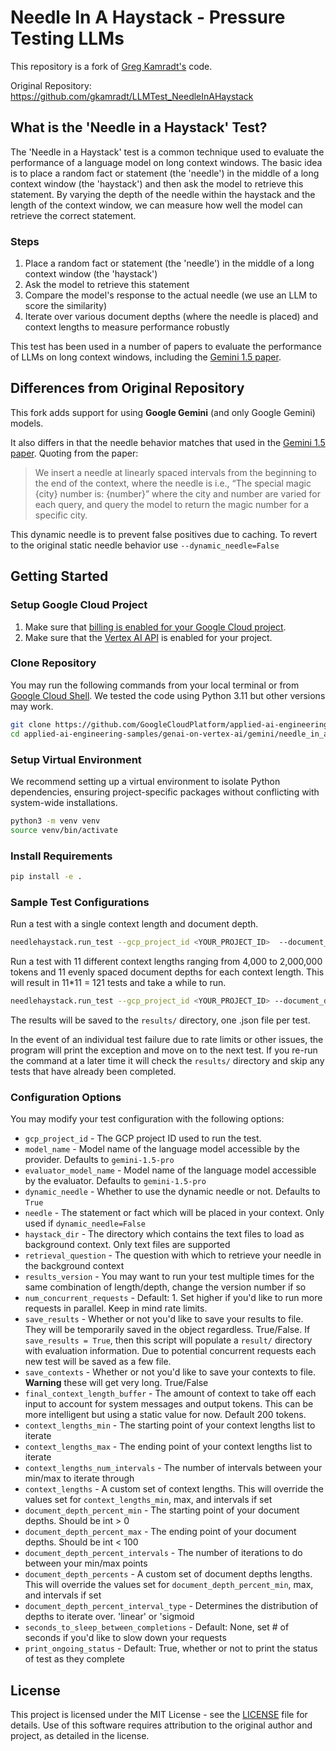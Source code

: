 # Needle In A Haystack - Pressure Testing LLMs

This repository is a fork of [Greg Kamradt's](https://twitter.com/GregKamradt) code. 

Original Repository: https://github.com/gkamradt/LLMTest_NeedleInAHaystack


## What is the 'Needle in a Haystack' Test?

The 'Needle in a Haystack' test is a common technique used to evaluate the performance of a language model on long context windows. The basic idea is to place a random fact or statement (the 'needle') in the middle of a long context window (the 'haystack') and then ask the model to retrieve this statement. By varying the depth of the needle within the haystack and the length of the context window, we can measure how well the model can retrieve the correct statement.

### Steps

1. Place a random fact or statement (the 'needle') in the middle of a long context window (the 'haystack')
2. Ask the model to retrieve this statement
3. Compare the model's response to the actual needle (we use an LLM to score the similarity)
4. Iterate over various document depths (where the needle is placed) and context lengths to measure performance robustly


This test has been used in a number of papers to evaluate the performance of LLMs on long context windows, including the [Gemini 1.5 paper](https://arxiv.org/pdf/2403.05530).

## Differences from Original Repository
This fork adds support for using **Google Gemini** (and only Google Gemini) models.

It also differs in that the needle behavior matches that used in the [Gemini 1.5 paper](https://arxiv.org/pdf/2403.05530). Quoting from the paper:

> We insert a needle at linearly spaced intervals from the beginning to the end of the context, where
the needle is i.e., “The special magic {city} number is: {number}” where the city and
number are varied for each query, and query the model to return the magic number for a specific
city.

This dynamic needle is to prevent false positives due to caching. To revert to the original static needle behavior use `--dynamic_needle=False`


## Getting Started

### Setup Google Cloud Project

1. Make sure that [billing is enabled for your Google Cloud project](https://cloud.google.com/billing/docs/how-to/verify-billing-enabled#confirm_billing_is_enabled_on_a_project).
2. Make sure that the [Vertex AI API](https://console.cloud.google.com/flows/enableapi?apiid=aiplatform.googleapis.com) is enabled for your project.


### Clone Repository

You may run the following commands from your local terminal or from [Google Cloud Shell](https://cloud.google.com/shell/docs/overview). We tested the code using Python 3.11 but other versions may work.

```zsh
git clone https://github.com/GoogleCloudPlatform/applied-ai-engineering-samples.git
cd applied-ai-engineering-samples/genai-on-vertex-ai/gemini/needle_in_a_haystack
```

### Setup Virtual Environment

We recommend setting up a virtual environment to isolate Python dependencies, ensuring project-specific packages without conflicting with system-wide installations. 

```zsh
python3 -m venv venv
source venv/bin/activate
```

### Install Requirements

```zsh
pip install -e .
```

### Sample Test Configurations

Run a test with a single context length and document depth.
```zsh
needlehaystack.run_test --gcp_project_id <YOUR_PROJECT_ID>  --document_depth_percents "[50]" --context_lengths "[200]"
```

Run a test with 11 different context lengths ranging from 4,000 to 2,000,000 tokens and 11 evenly spaced document depths for each context length. This will result in 11*11 = 121 tests and take a while to run.
```zsh
needlehaystack.run_test --gcp_project_id <YOUR_PROJECT_ID> --document_depth_percent_intervals 11 --context_lengths "[4000,8000,16000,32000,64000,128000,256000,512000,1000000,1500000,2000000]"
```

The results will be saved to the `results/` directory, one .json file per test.

In the event of an individual test failure due to rate limits or other issues, the program will print the exception and move on to the next test. If you re-run the command at a later time it will check the `results/` directory and skip any tests that have already been completed.

### Configuration Options

You may modify your test configuration with the following options:

- `gcp_project_id` - The GCP project ID used to run the test. 
- `model_name` - Model name of the language model accessible by the provider. Defaults to `gemini-1.5-pro`
- `evaluator_model_name` - Model name of the language model accessible by the evaluator. Defaults to `gemini-1.5-pro`
- `dynamic_needle` - Whether to use the dynamic needle or not. Defaults to `True`
- `needle` - The statement or fact which will be placed in your context. Only used if `dynamic_needle=False`
- `haystack_dir` - The directory which contains the text files to load as background context. Only text files are supported
- `retrieval_question` - The question with which to retrieve your needle in the background context
- `results_version` - You may want to run your test multiple times for the same combination of length/depth, change the version number if so
- `num_concurrent_requests` - Default: 1. Set higher if you'd like to run more requests in parallel. Keep in mind rate limits.
- `save_results` - Whether or not you'd like to save your results to file. They will be temporarily saved in the object regardless. True/False. If `save_results = True`, then this script will populate a `result/` directory with evaluation information. Due to potential concurrent requests each new test will be saved as a few file.
- `save_contexts` - Whether or not you'd like to save your contexts to file. **Warning** these will get very long. True/False
- `final_context_length_buffer` - The amount of context to take off each input to account for system messages and output tokens. This can be more intelligent but using a static value for now. Default 200 tokens.
- `context_lengths_min` - The starting point of your context lengths list to iterate
- `context_lengths_max` - The ending point of your context lengths list to iterate
- `context_lengths_num_intervals` - The number of intervals between your min/max to iterate through
- `context_lengths` - A custom set of context lengths. This will override the values set for `context_lengths_min`, max, and intervals if set
- `document_depth_percent_min` - The starting point of your document depths. Should be int > 0
- `document_depth_percent_max` - The ending point of your document depths. Should be int < 100
- `document_depth_percent_intervals` - The number of iterations to do between your min/max points
- `document_depth_percents` - A custom set of document depths lengths. This will override the values set for `document_depth_percent_min`, max, and intervals if set
- `document_depth_percent_interval_type` - Determines the distribution of depths to iterate over. 'linear' or 'sigmoid
- `seconds_to_sleep_between_completions` - Default: None, set # of seconds if you'd like to slow down your requests
- `print_ongoing_status` - Default: True, whether or not to print the status of test as they complete


## License

This project is licensed under the MIT License - see the [LICENSE](LICENSE.txt) file for details. Use of this software requires attribution to the original author and project, as detailed in the license.
